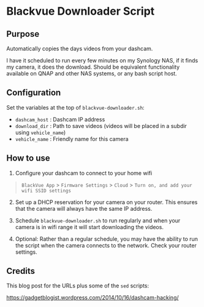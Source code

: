 # Blackvue Downloader Script

## Purpose

Automatically copies the days videos from your dashcam.

I have it scheduled to run every few minutes on my Synology NAS, if it finds my camera, it does the download. Should be equivalent functionality available on QNAP and other NAS systems, or any bash script host.

## Configuration

Set the variables at the top of `blackvue-downloader.sh`:

* `dashcam_host` : Dashcam IP address
* `download_dir` : Path to save videos (videos will be placed in a subdir using `vehicle_name`)
* `vehicle_name` : Friendly name for this camera

## How to use

1. Configure your dashcam to connect to your home wifi

> `BlackVue App` > `Firmware Settings` > `Cloud` > `Turn on, and add your wifi SSID settings`

2. Set up a DHCP reservation for your camera on your router. This ensures that the camera will always have the same IP address.

3. Schedule `blackvue-downloader.sh` to run regularly and when your camera is in wifi range it will start downloading the videos.

4. Optional: Rather than a regular schedule, you may have the ability to run the script when the camera connects to the network. Check your router settings.

## Credits

This blog post for the URLs plus some of the `sed` scripts:

https://gadgetblogist.wordpress.com/2014/10/16/dashcam-hacking/